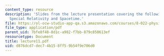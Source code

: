 ```yaml
---
content_type: resource
description: 'Slides from the lecture presentation covering the following topics:
  Special Relativity and Spacetime.'
file: https://ol-ocw-studio-app-qa.s3.amazonaws.com/courses/8-022-physics-ii-electricity-and-magnetism-fall-2004/d876dcd7dec74b158ff59b54f9e706d0_lecture11.pdf
file_type: application/pdf
parent_uid: 7bfe8f48-8d1c-a982-f7bb-879c850613ef
resourcetype: Document
title: lecture11.pdf
uid: d876dcd7-dec7-4b15-8ff5-9b54f9e706d0
---
```

